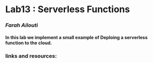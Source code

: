 # Lab13 : Serverless Functions

### *Farah Ailouti*

#### In this lab we implement a small example of Deploing a serverless function to the cloud. 

### **links and resources**: 